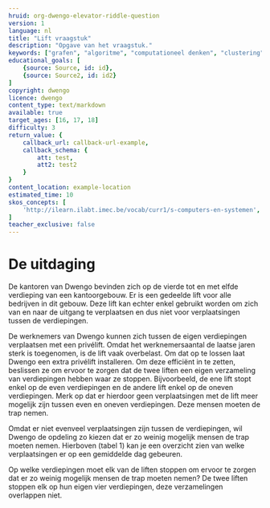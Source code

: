 ```yaml
---
hruid: org-dwengo-elevator-riddle-question
version: 1
language: nl
title: "Lift vraagstuk"
description: "Opgave van het vraagstuk."
keywords: ["grafen", "algoritme", "computationeel denken", "clustering"]
educational_goals: [
    {source: Source, id: id}, 
    {source: Source2, id: id2}
]
copyright: dwengo
licence: dwengo
content_type: text/markdown
available: true
target_ages: [16, 17, 18]
difficulty: 3
return_value: {
    callback_url: callback-url-example,
    callback_schema: {
        att: test,
        att2: test2
    }
}
content_location: example-location
estimated_time: 10
skos_concepts: [
    'http://ilearn.ilabt.imec.be/vocab/curr1/s-computers-en-systemen', 
]
teacher_exclusive: false
---
```


# De uitdaging
De kantoren van Dwengo bevinden zich op de vierde tot en met elfde verdieping van een kantoorgebouw. Er is een gedeelde lift voor alle bedrijven in dit gebouw. Deze lift kan echter enkel gebruikt worden om zich van en naar de uitgang te verplaatsen en dus niet voor verplaatsingen tussen de verdiepingen.

De werknemers van Dwengo kunnen zich tussen de eigen verdiepingen verplaatsen met een privélift. Omdat het werknemersaantal de laatse jaren sterk is toegenomen, is de lift vaak overbelast. Om dat op te lossen laat Dwengo een extra privélift installeren. Om deze efficiënt in te zetten, beslissen ze om ervoor te zorgen dat de twee liften een eigen verzameling van verdiepingen hebben waar ze stoppen. Bijvoorbeeld, de ene lift stopt enkel op de even verdiepingen en de andere lift enkel op de oneven verdiepingen. Merk op dat er hierdoor geen verplaatsingen met de lift meer mogelijk zijn tussen even en oneven verdiepingen. Deze mensen moeten de trap nemen.

Omdat er niet evenveel verplaatsingen zijn tussen de verdiepingen, wil Dwengo de opdeling zo kiezen dat er zo weinig mogelijk mensen de trap moeten nemen. Hierboven (tabel 1) kan je een overzicht zien van welke verplaatsingen er op een gemiddelde dag gebeuren.

Op welke verdiepingen moet elk van de liften stoppen om ervoor te zorgen dat er zo weinig mogelijk mensen de trap moeten nemen? De twee liften stoppen elk op hun eigen vier verdiepingen, deze verzamelingen overlappen niet.


